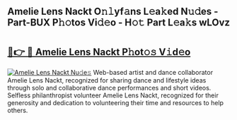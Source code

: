 ## Amelie Lens Nackt O𝚗𝚕yf𝚊ns L𝚎a𝚔ed N𝚞𝚍es - Part-BUX P𝚑𝚘tos Vi𝚍𝚎o - H𝚘𝚝 Part L𝚎a𝚔s wLOvz

# <h2><a href="http://kfdi2d7.oniu.top/?m=Amelie+Lens+Nackt">🔗👉 🔴 Amelie Lens Nackt P𝚑ot𝚘𝚜 V𝚒d𝚎o</a></h2>

[![Amelie Lens Nackt Nu𝚍e𝚜](https://i.imgur.com/0qMVB7G.gif)](http://kfdi2d7.oniu.top/?m=Amelie+Lens+Nackt)
Web-based artist and dance collaborator Amelie Lens Nackt, recognized for sharing dance and lifestyle ideas through solo and collaborative dance performances and short videos. Selfless philanthropist volunteer Amelie Lens Nackt, recognized for their generosity and dedication to volunteering their time and resources to help others.  
